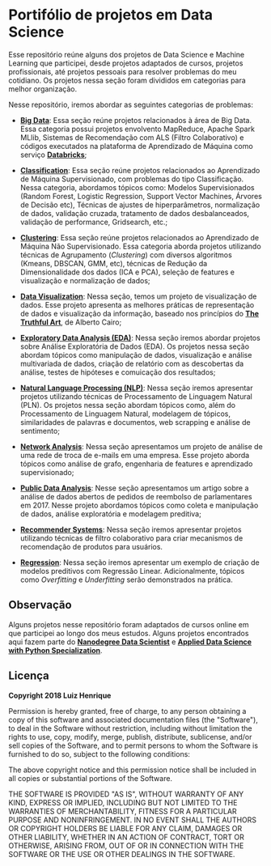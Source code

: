 # **Portifólio de projetos em Data Science**
Esse repositório reúne alguns dos projetos de Data Science e Machine Learning que participei, desde projetos adaptados de cursos, projetos profissionais, até projetos pessoais para resolver problemas do meu cotidiano. Os projetos nessa seção foram divididos em categorias para melhor organização.

Nesse repositório, iremos abordar as seguintes categorias de problemas:

- **[Big Data](https://github.com/luizhenriqueds/luizhenriqueds.github.io/tree/master/Big%20Data)**: Essa seção reúne projetos relacionados à área de Big Data. Essa categoria possui projetos envolvento MapReduce, Apache Spark MLlib, Sistemas de Recomendação com ALS (Filtro Colaborativo) e códigos executados na plataforma de Aprendizado de Máquina como serviço **[Databricks](https://databricks.com/)**;

- **[Classification](https://github.com/luizhenriqueds/luizhenriqueds.github.io/tree/master/Classification)**: Essa seção reúne projetos relacionados ao Aprendizado de Máquina Supervisionado, com problemas do tipo Classificação. Nessa categoria, abordamos tópicos como: Modelos Supervisionados (Random Forest, Logistic Regression, Support Vector Machines, Árvores de Decisão etc), Técnicas de ajustes de hiperparâmetros, normalização de dados, validação cruzada, tratamento de dados desbalanceados, validação de performance, Gridsearch, etc.;

- **[Clustering](https://github.com/luizhenriqueds/luizhenriqueds.github.io/tree/master/Clustering)**: Essa seção reúne projetos relacionados ao Aprendizado de Máquina Não Supervisionado. Essa categoria aborda projetos utilizando técnicas de Agrupamento (*Clustering*) com diversos algoritmos (Kmeans, DBSCAN, GMM, etc), técnicas de Redução da Dimensionalidade dos dados (ICA e PCA), seleção de features e visualização e normalização de dados;

- **[Data Visualization](https://github.com/luizhenriqueds/luizhenriqueds.github.io/tree/master/Data%20Visualization)**: Nessa seção, temos um projeto de visualização de dados. Esse projeto apresenta as melhores práticas de representação de dados e visualização da informação, baseado nos princípios do **[The Truthful Art](http://www.thefunctionalart.com/p/the-truthful-art-book.html)**, de Alberto Cairo;

- **[Exploratory Data Analysis (EDA)](https://github.com/luizhenriqueds/luizhenriqueds.github.io/tree/master/Exploratory%20Data%20Analysis%20(EDA))**: Nessa seção iremos abordar projetos sobre Análise Exploratória de Dados (EDA). Os projetos nessa seção abordam tópicos como manipulação de dados, visualização e análise multivariada de dados, criação de relatório com as descobertas da análise, testes de hipóteses e comuicação dos resultados;

- **[Natural Language Processing (NLP)](https://github.com/luizhenriqueds/luizhenriqueds.github.io/tree/master/NLP)**: Nessa seção iremos apresentar projetos utilizando técnicas de Processamento de Linguagem Natural (PLN). Os projetos nessa seção abordam tópicos como, além do Processamento de Linguagem Natural, modelagem de tópicos, similaridades de palavras e documentos, web scrapping e análise de sentimento;

- **[Network Analysis](https://github.com/luizhenriqueds/luizhenriqueds.github.io/tree/master/Network%20Analysis)**: Nessa seção apresentamos um projeto de análise de uma rede de troca de e-mails em uma empresa. Esse projeto aborda tópicos como análise de grafo, engenharia de features e aprendizado supervisionado;

- **[Public Data Analysis](https://github.com/luizhenriqueds/luizhenriqueds.github.io/tree/master/Public%20Data%20Analysis)**: Nesse seção apresentamos um artigo sobre a análise de dados abertos de pedidos de reembolso de parlamentares em 2017. Nesse projeto abordamos tópicos como coleta e manipulação de dados, análise exploratória e modelagem preditiva;

- **[Recommender Systems](https://github.com/luizhenriqueds/luizhenriqueds.github.io/tree/master/Recommender%20Systems)**: Nessa seção iremos apresentar projetos utilizando técnicas de filtro colaborativo para criar mecanismos de recomendação de produtos para usuários. 

- **[Regression](https://github.com/luizhenriqueds/luizhenriqueds.github.io/tree/master/Regression)**: Nessa seção iremos apresentar um exemplo de criação de modelos preditivos com Regressão Linear. Adicionalmente, tópicos como *Overfitting* e *Underfitting* serão demonstrados na prática.

## **Observação**
Alguns projetos nesse repositório foram adaptados de cursos online em que participei ao longo dos meus estudos. Alguns projetos encontrados aqui fazem parte do **[Nanodegree Data Scientist](https://br.udacity.com/course/data-scientist--nd025)** e **[Applied Data Science with Python Specialization](https://www.coursera.org/specializations/data-science-python)**. 


## **Licença**
**Copyright 2018 Luiz Henrique**

Permission is hereby granted, free of charge, to any person obtaining a copy of this software and associated documentation files (the "Software"), to deal in the Software without restriction, including without limitation the rights to use, copy, modify, merge, publish, distribute, sublicense, and/or sell copies of the Software, and to permit persons to whom the Software is furnished to do so, subject to the following conditions:

The above copyright notice and this permission notice shall be included in all copies or substantial portions of the Software.

THE SOFTWARE IS PROVIDED "AS IS", WITHOUT WARRANTY OF ANY KIND, EXPRESS OR IMPLIED, INCLUDING BUT NOT LIMITED TO THE WARRANTIES OF MERCHANTABILITY, FITNESS FOR A PARTICULAR PURPOSE AND NONINFRINGEMENT. IN NO EVENT SHALL THE AUTHORS OR COPYRIGHT HOLDERS BE LIABLE FOR ANY CLAIM, DAMAGES OR OTHER LIABILITY, WHETHER IN AN ACTION OF CONTRACT, TORT OR OTHERWISE, ARISING FROM, OUT OF OR IN CONNECTION WITH THE SOFTWARE OR THE USE OR OTHER DEALINGS IN THE SOFTWARE.
